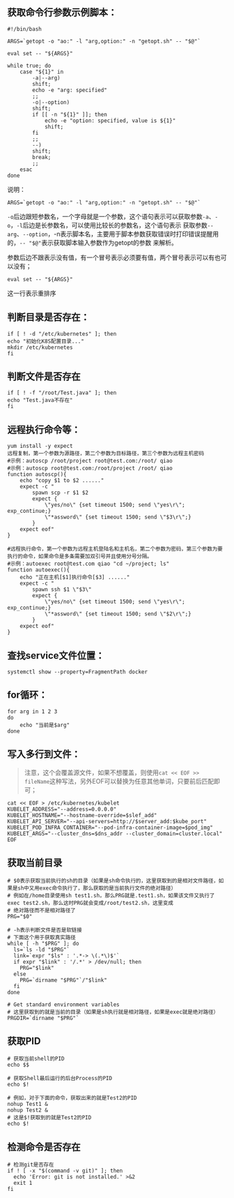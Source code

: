 ## 获取命令行参数示例脚本：
```
#!/bin/bash

ARGS=`getopt -o "ao:" -l "arg,option:" -n "getopt.sh" -- "$@"`
 
eval set -- "${ARGS}"
 
while true; do
    case "${1}" in
        -a|--arg)
        shift;
        echo -e "arg: specified"
        ;;
        -o|--option)
        shift;
        if [[ -n "${1}" ]]; then
            echo -e "option: specified, value is ${1}"
            shift;
        fi
        ;;
        --)
        shift;
        break;
        ;;
    esac
done
```
说明：
```
ARGS=`getopt -o "ao:" -l "arg,option:" -n "getopt.sh" -- "$@"`
```
`-o`后边跟短参数名，一个字母就是一个参数，这个语句表示可以获取参数`-a`、`-o`，`-l`后边是长参数名，可以使用比较长的参数名，这个语句表示
获取参数`--arg`、`--option`，-n表示脚本名，主要用于脚本参数获取错误时打印错误提醒用的，`-- "$@"`表示获取脚本输入参数作为getopt的参数
来解析。

参数后边不跟表示没有值，有一个冒号表示必须要有值，两个冒号表示可以有也可以没有；

```
eval set -- "${ARGS}"
```
这一行表示重排序

## 判断目录是否存在：
```
if [ ! -d "/etc/kubernetes" ]; then
echo "初始化K8S配置目录..."
mkdir /etc/kubernetes
fi
```

## 判断文件是否存在
```
if [ ! -f "/root/Test.java" ]; then
echo "Test.java不存在"
fi
```
	
## 远程执行命令等：
```
yum install -y expect
远程复制，第一个参数为源路径，第二个参数为目标路径，第三个参数为远程主机密码
#示例：autoscp /root/project root@test.com:/root/ qiao
#示例：autoscp root@test.com:/root/project /root/ qiao
function autoscp(){
	echo "copy $1 to $2 ......"
	expect -c "
		spawn scp -r $1 $2
		expect {
			\"yes/no\" {set timeout 1500; send \"yes\r\"; exp_continue;}
			\"*assword\" {set timeout 1500; send \"$3\r\";}
		}
	expect eof"
}

#远程执行命令，第一个参数为远程主机登陆名和主机名，第二个参数为密码，第三个参数为要执行的命令，如果命令是多条需要加双引号并且使用分号分隔。
#示例：autoexec root@test.com qiao "cd ~/project; ls"
function autoexec(){
	echo "正在主机[$1]执行命令[$3] ......"
	expect -c "
		spawn ssh $1 \"$3\"
		expect {
			\"yes/no\" {set timeout 1500; send \"yes\r\"; exp_continue;}
			\"*assword\" {set timeout 1500; send \"$2\r\";}
		}
	expect eof"
}
```

## 查找service文件位置：
```
systemctl show --property=FragmentPath docker
```
	
## for循环：
```
for arg in 1 2 3
do
	echo "当前是$arg"
done
```
	
## 写入多行到文件：
> 注意，这个会覆盖源文件，如果不想覆盖，则使用`cat << EOF >> fileName`这种写法，另外EOF可以替换为任意其他单词，只要前后匹配即可；

```
cat << EOF > /etc/kubernetes/kubelet
KUBELET_ADDRESS="--address=0.0.0.0"
KUBELET_HOSTNAME="--hostname-override=$slef_add"
KUBELET_API_SERVER="--api-servers=http://$server_add:$kube_port"
KUBELET_POD_INFRA_CONTAINER="--pod-infra-container-image=$pod_img"
KUBELET_ARGS="--cluster_dns=$dns_addr --cluster_domain=cluster.local"
EOF
```

## 获取当前目录
```
# $0表示获取当前执行的sh的目录（如果是sh命令执行的，这里获取到的是相对文件路径，如果是sh中又用exec命令执行了，那么获取的是当前执行文件的绝对路径）
# 例如在/home目录使用sh test1.sh，那么PRG就是.test1.sh，如果该文件又执行了exec test2.sh，那么这时PRG就会变成/root/test2.sh，这里变成
# 绝对路径而不是相对路径了
PRG="$0"

# -h表示判断文件是否是软链接
# 下面这个用于获取真实路径
while [ -h "$PRG" ]; do
  ls=`ls -ld "$PRG"`
  link=`expr "$ls" : '.*-> \(.*\)$'`
  if expr "$link" : '/.*' > /dev/null; then
    PRG="$link"
  else
    PRG=`dirname "$PRG"`/"$link"
  fi
done

# Get standard environment variables
# 这里获取到的就是当前的目录（如果是sh执行就是相对路径，如果是exec就是绝对路径）
PRGDIR=`dirname "$PRG"`
```

## 获取PID
```
# 获取当前shell的PID
echo $$

# 获取Shell最后运行的后台Process的PID
echo $!

# 例如，对于下面的命令，获取出来的就是Test2的PID
nohup Test1 &
nohup Test2 &
# 这是$!获取到的就是Test2的PID
echo $!
```

## 检测命令是否存在
```
# 检测git是否存在
if ! [ -x "$(command -v git)" ]; then
  echo 'Error: git is not installed.' >&2
  exit 1
fi
```
